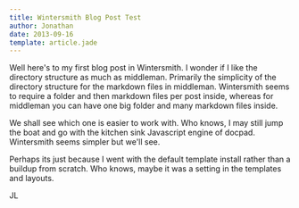 ```yaml
---
title: Wintersmith Blog Post Test
author: Jonathan
date: 2013-09-16
template: article.jade
---
```


Well here's to my first blog post in Wintersmith.  I wonder if I like the directory structure as much as middleman.  Primarily the simplicity of the directory structure for the markdown files in middleman.  Wintersmith seems to require a folder and then markdown files per post inside, whereas for middleman you can have one big folder and many markdown files inside.

<span class="more"></span>

We shall see which one is easier to work with. Who knows, I may still jump the boat and go with the kitchen sink Javascript engine of docpad. Wintersmith seems simpler but we'll see.

Perhaps its just because I went with the default template install rather than a buildup from scratch.  Who knows, maybe it was a setting in the templates and layouts.


JL